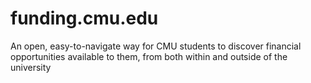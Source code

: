 # funding.cmu.edu
An open, easy-to-navigate way for CMU students to discover financial opportunities available to them, from both within and outside of the university
